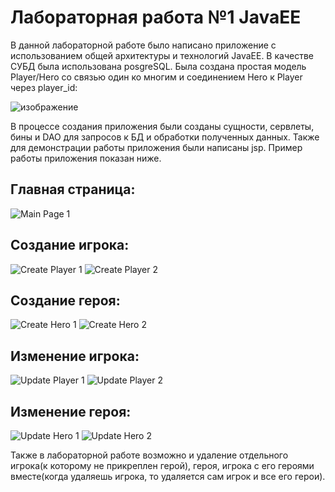 # Лабораторная работа №1 JavaEE

В данной лабораторной работе было написано приложение с использованием общей архитектуры и технологий JavaEE. В качестве СУБД была использована posgreSQL. Была создана простая модель Player/Hero со связью один ко многим и соединением Hero к Player через player_id:

![изображение](https://user-images.githubusercontent.com/70959898/217813742-2f733567-201b-4bb9-b7b9-0d066d8899c1.png)

В процессе создания приложения были созданы сущности, сервлеты, бины и DAO  для запросов к БД и обработки полученных данных. Также для демонстрации работы приложения были написаны jsp. Пример работы приложения показан ниже.

## Главная страница:

![Main Page 1](https://user-images.githubusercontent.com/70959898/217818227-7c9a5666-1478-45cf-a0b6-08c0db49528a.PNG)

## Создание игрока:


![Create Player 1](https://user-images.githubusercontent.com/70959898/217817002-fe362a0e-ec6e-48b8-8ce9-2ede5ea60bde.PNG)
![Create Player 2](https://user-images.githubusercontent.com/70959898/217817017-7bad087a-0672-48f6-8e31-7694cbc959d8.PNG)

## Создание героя:


![Create Hero 1](https://user-images.githubusercontent.com/70959898/217816907-9d96acae-ce81-498d-9738-d6182b2d8fa2.PNG)
![Create Hero 2](https://user-images.githubusercontent.com/70959898/217816930-6c5f8524-4b38-4a91-996d-0d5cfd3fbe31.PNG)

## Изменение игрока:


![Update Player 1](https://user-images.githubusercontent.com/70959898/217817040-f92de59e-5034-496e-8f54-2cef564072bf.PNG)
![Update Player 2](https://user-images.githubusercontent.com/70959898/217817050-efc3f636-0d3b-4fee-9833-351b93220dac.PNG)

## Изменение героя:


![Update Hero 1](https://user-images.githubusercontent.com/70959898/217817071-211c6eb0-82eb-465f-8013-0c2fe5cee84d.PNG)
![Update Hero 2](https://user-images.githubusercontent.com/70959898/217817077-76cd9a05-1672-46a8-a8ef-afaa557a1423.PNG)

Также в лабораторной работе возможно и удаление отдельного игрока(к которому не прикреплен герой), героя, игрока с его героями вместе(когда удаляешь игрока, то удаляется сам игрок и все его герои).
